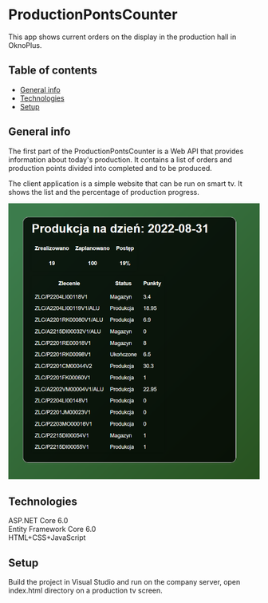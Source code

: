 # ProductionPontsCounter

This app shows current orders on the display in the production hall in OknoPlus.

## Table of contents
* [General info](#general-info)
* [Technologies](#technologies)
* [Setup](#setup)

## General info
The first part of the ProductionPontsCounter is a Web API that provides information 
about today's production. It contains a list of orders and production points divided
into completed and to be produced.

The client application is a simple website that can be run on smart tv.
It shows the list and the percentage of production progress.

![Main window](ppcscreen.PNG)

## Technologies

ASP.NET Core 6.0    
Entity Framework Core 6.0   
HTML+CSS+JavaScript

## Setup

Build the project in Visual Studio and run on the company server, 
open index.html directory on a production tv screen.
